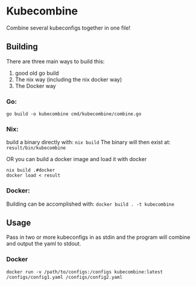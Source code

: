 # Kubecombine
Combine several kubeconfigs together in one file!

## Building
There are three main ways to build this:
1. good old go build
2. The nix way (including the nix docker way)
3. The Docker way

### Go:
`go build -o kubecombine cmd/kubecombine/combine.go`

### Nix:
build a binary directly with:
`nix build`
The binary will then exist at:
`result/bin/kubecombine`

OR you can build a docker image and load it with docker
```
nix build .#docker
docker load < result
```
### Docker:
Building can be accomplished with:
`docker build . -t kubecombine`


## Usage
Pass in two or more kubeconfigs in as stdin and the program will combine and output the yaml to stdout.

### Docker

`docker run -v /path/to/configs:/configs kubecombine:latest /configs/config1.yaml /configs/config2.yaml`
